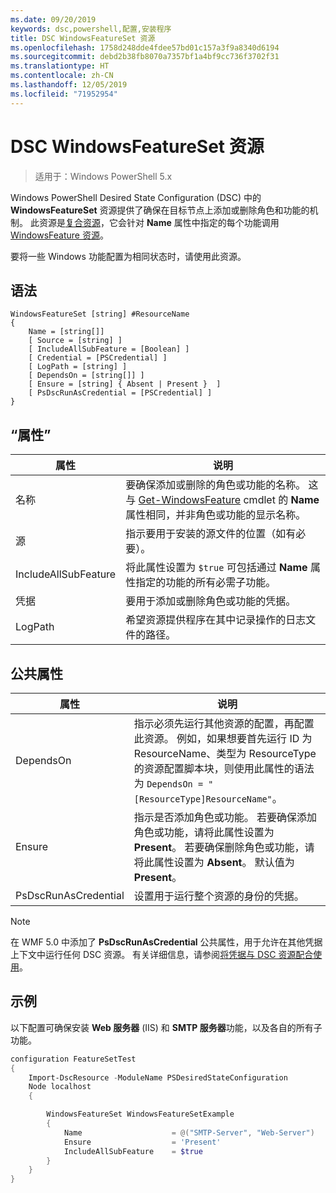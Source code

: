 ```yaml
---
ms.date: 09/20/2019
keywords: dsc,powershell,配置,安装程序
title: DSC WindowsFeatureSet 资源
ms.openlocfilehash: 1758d248dde4fdee57bd01c157a3f9a8340d6194
ms.sourcegitcommit: debd2b38fb8070a7357bf1a4bf9cc736f3702f31
ms.translationtype: HT
ms.contentlocale: zh-CN
ms.lasthandoff: 12/05/2019
ms.locfileid: "71952954"
---
```

# <a name="dsc-windowsfeatureset-resource"></a>DSC WindowsFeatureSet 资源

> 适用于：Windows PowerShell 5.x

Windows PowerShell Desired State Configuration (DSC) 中的 **WindowsFeatureSet** 资源提供了确保在目标节点上添加或删除角色和功能的机制。 此资源是[复合资源](../../../resources/authoringResourceComposite.md)，它会针对 **Name** 属性中指定的每个功能调用 [WindowsFeature 资源](windowsfeatureResource.md)。

要将一些 Windows 功能配置为相同状态时，请使用此资源。

## <a name="syntax"></a>语法

```Syntax
WindowsFeatureSet [string] #ResourceName
{
    Name = [string[]]
    [ Source = [string] ]
    [ IncludeAllSubFeature = [Boolean] ]
    [ Credential = [PSCredential] ]
    [ LogPath = [string] ]
    [ DependsOn = [string[]] ]
    [ Ensure = [string] { Absent | Present }  ]
    [ PsDscRunAsCredential = [PSCredential] ]
}
```

## <a name="properties"></a>“属性”

|  属性  |  说明   |
|---|---|
|名称 |要确保添加或删除的角色或功能的名称。 这与 [Get-WindowsFeature](/powershell/module/servermanager/get-windowsfeature?view=winserver2012r2-ps) cmdlet 的 **Name** 属性相同，并非角色或功能的显示名称。 |
|源 |指示要用于安装的源文件的位置（如有必要）。 |
|IncludeAllSubFeature |将此属性设置为 `$true` 可包括通过 **Name** 属性指定的功能的所有必需子功能。 |
|凭据 |要用于添加或删除角色或功能的凭据。 |
|LogPath |希望资源提供程序在其中记录操作的日志文件的路径。 |

## <a name="common-properties"></a>公共属性

|属性 |说明 |
|---|---|
|DependsOn |指示必须先运行其他资源的配置，再配置此资源。 例如，如果想要首先运行 ID 为 ResourceName、类型为 ResourceType 的资源配置脚本块，则使用此属性的语法为 `DependsOn = "[ResourceType]ResourceName"`。 |
|Ensure |指示是否添加角色或功能。 若要确保添加角色或功能，请将此属性设置为 **Present**。 若要确保删除角色或功能，请将此属性设置为 **Absent**。 默认值为 **Present**。 |
|PsDscRunAsCredential |设置用于运行整个资源的身份的凭据。 |

> [!NOTE]
> 在 WMF 5.0 中添加了 **PsDscRunAsCredential** 公共属性，用于允许在其他凭据上下文中运行任何 DSC 资源。 有关详细信息，请参阅[将凭据与 DSC 资源配合使用](../../../configurations/runasuser.md)。

## <a name="example"></a>示例

以下配置可确保安装 **Web 服务器** (IIS) 和 **SMTP 服务器**功能，以及各自的所有子功能。

```powershell
configuration FeatureSetTest
{
    Import-DscResource -ModuleName PSDesiredStateConfiguration
    Node localhost
    {

        WindowsFeatureSet WindowsFeatureSetExample
        {
            Name                    = @("SMTP-Server", "Web-Server")
            Ensure                  = 'Present'
            IncludeAllSubFeature    = $true
        }
    }
}
```